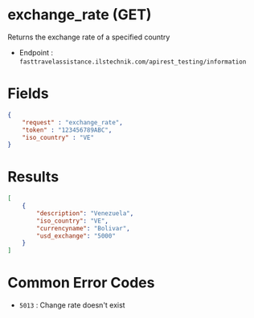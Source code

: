 # exchange_rate (GET)

Returns the exchange rate of a specified country

* Endpoint : ```fasttravelassistance.ilstechnik.com/apirest_testing/information```

# Fields

```JSON
{
    "request" : "exchange_rate",
    "token" : "123456789ABC",
    "iso_country" : "VE"
}
```

# Results

```JSON
[
    {
        "description": "Venezuela",
        "iso_country": "VE",
        "currencyname": "Bolivar",
        "usd_exchange": "5000"
    }
]
```

# Common Error Codes

* ```5013``` : Change rate doesn't exist